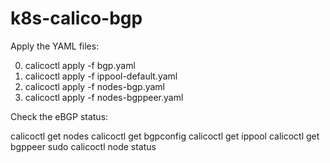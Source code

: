 # k8s-calico-bgp

Apply the YAML files:

0. calicoctl apply -f bgp.yaml
1. calicoctl apply -f ippool-default.yaml
2. calicoctl apply -f nodes-bgp.yaml
3. calicoctl apply -f nodes-bgppeer.yaml

Check the eBGP status:

calicoctl get nodes
calicoctl get bgpconfig
calicoctl get ippool
calicoctl get bgppeer
sudo calicoctl node status
